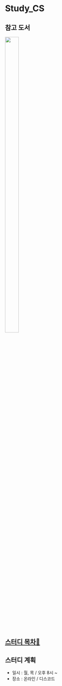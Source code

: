 # Study_CS



## 참고 도서
<img src="https://image.yes24.com/YES24ViewerDatas/Z1089_LT/A10889/B108888/108887922_L/o4mfxwsc1vb6ow2s01.jpg" width="30%" height="50%">

## [스터디 목차📜](https://github.com/luminousol/Study_CS/wiki)

## 스터디 계획
- 일시 : 월, 목 / 오후 8시 ~
- 장소 : 온라인 / 디스코드
